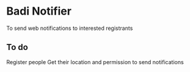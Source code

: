 # Badi Notifier

To send web notifications to interested registrants

## To do

Register people
Get their location and permission to send notifications
